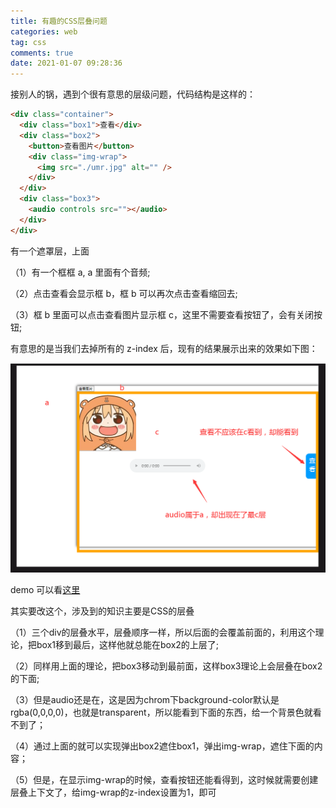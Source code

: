 ```yaml
---
title: 有趣的CSS层叠问题
categories: web
tag: css
comments: true
date: 2021-01-07 09:28:36
---
```


接别人的锅，遇到个很有意思的层级问题，代码结构是这样的：

```html
<div class="container">
  <div class="box1">查看</div>
  <div class="box2">
    <button>查看图片</button>
    <div class="img-wrap">
      <img src="./umr.jpg" alt="" />
    </div>
  </div>
  <div class="box3">
    <audio controls src=""></audio>
  </div>
</div>
```

有一个遮罩层，上面

（1）有一个框框 a, a 里面有个音频;

（2）点击查看会显示框 b，框 b 可以再次点击查看缩回去;

（3）框 b 里面可以点击查看图片显示框 c，这里不需要查看按钮了，会有关闭按钮;

有意思的是当我们去掉所有的 z-index 后，现有的结果展示出来的效果如下图：

![stacking-demo](/images/stacking-demo.png)

demo 可以看[这里](https://codepen.io/AnnaLoveLife/pen/dypexrM?editors=1100)

其实要改这个，涉及到的知识主要是CSS的层叠

（1）三个div的层叠水平，层叠顺序一样，所以后面的会覆盖前面的，利用这个理论，把box1移到最后，这样他就总能在box2的上层了;

（2）同样用上面的理论，把box3移动到最前面，这样box3理论上会层叠在box2的下面;

（3）但是audio还是在，这是因为chrom下background-color默认是rgba(0,0,0,0)，也就是transparent，所以能看到下面的东西，给一个背景色就看不到了；

（4）通过上面的就可以实现弹出box2遮住box1，弹出img-wrap，遮住下面的内容；

（5）但是，在显示img-wrap的时候，查看按钮还能看得到，这时候就需要创建层叠上下文了，给img-wrap的z-index设置为1，即可
